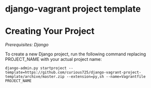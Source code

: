 django-vagrant project template
============

Creating Your Project
=====================

*Prerequisites: Django*

To create a new Django project, run the following command replacing PROJECT_NAME with your actual project name:

    django-admin.py startproject --template=https://github.com/curious725/django-vagrant-project-template/archive/master.zip --extension=py,sh --name=Vagrantfile PROJECT_NAME
